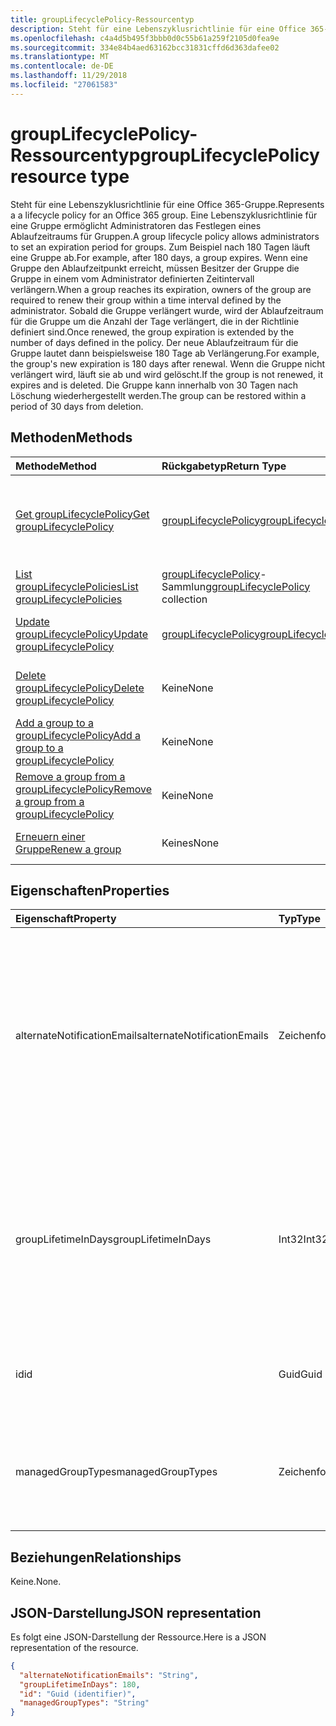 ```yaml
---
title: groupLifecyclePolicy-Ressourcentyp
description: Steht für eine Lebenszyklusrichtlinie für eine Office 365-Gruppe. Eine Lebenszyklusrichtlinie für eine Gruppe ermöglicht Administratoren das Festlegen eines Ablaufzeitraums für Gruppen. Zum Beispiel nach 180 Tagen läuft eine Gruppe ab. Wenn eine Gruppe den Ablaufzeitpunkt erreicht, müssen Besitzer der Gruppe die Gruppe in einem vom Administrator definierten Zeitintervall verlängern. Sobald die Gruppe verlängert wurde, wird der Ablaufzeitraum für die Gruppe um die Anzahl der Tage verlängert, die in der Richtlinie definiert sind. Der neue Ablaufzeitraum für die Gruppe lautet dann beispielsweise 180 Tage ab Verlängerung. Wenn die Gruppe nicht verlängert wird, läuft sie ab und wird gelöscht. Die Gruppe kann innerhalb von 30 Tagen nach Löschung wiederhergestellt werden.
ms.openlocfilehash: c4a4d5b495f3bbb0d0c55b61a259f2105d0fea9e
ms.sourcegitcommit: 334e84b4aed63162bcc31831cffd6d363dafee02
ms.translationtype: MT
ms.contentlocale: de-DE
ms.lasthandoff: 11/29/2018
ms.locfileid: "27061583"
---
```

# <a name="grouplifecyclepolicy-resource-type"></a><span data-ttu-id="7d71f-110">groupLifecyclePolicy-Ressourcentyp</span><span class="sxs-lookup"><span data-stu-id="7d71f-110">groupLifecyclePolicy resource type</span></span>

<span data-ttu-id="7d71f-111">Steht für eine Lebenszyklusrichtlinie für eine Office 365-Gruppe.</span><span class="sxs-lookup"><span data-stu-id="7d71f-111">Represents a a lifecycle policy for an Office 365 group.</span></span> <span data-ttu-id="7d71f-112">Eine Lebenszyklusrichtlinie für eine Gruppe ermöglicht Administratoren das Festlegen eines Ablaufzeitraums für Gruppen.</span><span class="sxs-lookup"><span data-stu-id="7d71f-112">A group lifecycle policy allows administrators to set an expiration period for groups.</span></span> <span data-ttu-id="7d71f-113">Zum Beispiel nach 180 Tagen läuft eine Gruppe ab.</span><span class="sxs-lookup"><span data-stu-id="7d71f-113">For example, after 180 days, a group expires.</span></span> <span data-ttu-id="7d71f-114">Wenn eine Gruppe den Ablaufzeitpunkt erreicht, müssen Besitzer der Gruppe die Gruppe in einem vom Administrator definierten Zeitintervall verlängern.</span><span class="sxs-lookup"><span data-stu-id="7d71f-114">When a group reaches its expiration, owners of the group are required to renew their group within a time interval defined by the administrator.</span></span> <span data-ttu-id="7d71f-115">Sobald die Gruppe verlängert wurde, wird der Ablaufzeitraum für die Gruppe um die Anzahl der Tage verlängert, die in der Richtlinie definiert sind.</span><span class="sxs-lookup"><span data-stu-id="7d71f-115">Once renewed, the group expiration is extended by the number of days defined in the policy.</span></span> <span data-ttu-id="7d71f-116">Der neue Ablaufzeitraum für die Gruppe lautet dann beispielsweise 180 Tage ab Verlängerung.</span><span class="sxs-lookup"><span data-stu-id="7d71f-116">For example, the group's new expiration is 180 days after renewal.</span></span> <span data-ttu-id="7d71f-117">Wenn die Gruppe nicht verlängert wird, läuft sie ab und wird gelöscht.</span><span class="sxs-lookup"><span data-stu-id="7d71f-117">If the group is not renewed, it expires and is deleted.</span></span> <span data-ttu-id="7d71f-118">Die Gruppe kann innerhalb von 30 Tagen nach Löschung wiederhergestellt werden.</span><span class="sxs-lookup"><span data-stu-id="7d71f-118">The group can be restored within a period of 30 days from deletion.</span></span>

## <a name="methods"></a><span data-ttu-id="7d71f-119">Methoden</span><span class="sxs-lookup"><span data-stu-id="7d71f-119">Methods</span></span>

| <span data-ttu-id="7d71f-120">Methode</span><span class="sxs-lookup"><span data-stu-id="7d71f-120">Method</span></span> | <span data-ttu-id="7d71f-121">Rückgabetyp</span><span class="sxs-lookup"><span data-stu-id="7d71f-121">Return Type</span></span> | <span data-ttu-id="7d71f-122">Beschreibung</span><span class="sxs-lookup"><span data-stu-id="7d71f-122">Description</span></span> |
|:---------------|:--------|:----------|
|[<span data-ttu-id="7d71f-123">Get groupLifecyclePolicy</span><span class="sxs-lookup"><span data-stu-id="7d71f-123">Get groupLifecyclePolicy</span></span>](../api/grouplifecyclepolicy-get.md) | [<span data-ttu-id="7d71f-124">groupLifecyclePolicy</span><span class="sxs-lookup"><span data-stu-id="7d71f-124">groupLifecyclePolicy</span></span>](grouplifecyclepolicy.md) |<span data-ttu-id="7d71f-125">Dient zum Lesen der Eigenschaften und der Beziehungen eines groupLifecyclePolicy-Objekts.</span><span class="sxs-lookup"><span data-stu-id="7d71f-125">Read properties and relationships of a groupLifecyclePolicy object.</span></span>|
|[<span data-ttu-id="7d71f-126">List groupLifecyclePolicies</span><span class="sxs-lookup"><span data-stu-id="7d71f-126">List groupLifecyclePolicies</span></span>](../api/grouplifecyclepolicy-list.md) | <span data-ttu-id="7d71f-127">[groupLifecyclePolicy](grouplifecyclepolicy.md)-Sammlung</span><span class="sxs-lookup"><span data-stu-id="7d71f-127">[groupLifecyclePolicy](grouplifecyclepolicy.md) collection</span></span> | <span data-ttu-id="7d71f-128">Listet alle groupLifecyclePolicies auf.</span><span class="sxs-lookup"><span data-stu-id="7d71f-128">List all the groupLifecyclePolicies.</span></span> |
|[<span data-ttu-id="7d71f-129">Update groupLifecyclePolicy</span><span class="sxs-lookup"><span data-stu-id="7d71f-129">Update groupLifecyclePolicy</span></span>](../api/grouplifecyclepolicy-update.md) | [<span data-ttu-id="7d71f-130">groupLifecyclePolicy</span><span class="sxs-lookup"><span data-stu-id="7d71f-130">groupLifecyclePolicy</span></span>](grouplifecyclepolicy.md) | <span data-ttu-id="7d71f-131">Aktualisiert ein groupLifecyclePolicy-Objekt.</span><span class="sxs-lookup"><span data-stu-id="7d71f-131">Update a groupLifecyclePolicy object.</span></span> |
|[<span data-ttu-id="7d71f-132">Delete groupLifecyclePolicy</span><span class="sxs-lookup"><span data-stu-id="7d71f-132">Delete groupLifecyclePolicy</span></span>](../api/grouplifecyclepolicy-delete.md) | <span data-ttu-id="7d71f-133">Keine</span><span class="sxs-lookup"><span data-stu-id="7d71f-133">None</span></span> | <span data-ttu-id="7d71f-134">Löscht ein groupLifecyclePolicy-Objekt.</span><span class="sxs-lookup"><span data-stu-id="7d71f-134">Delete a groupLifecyclePolicy object.</span></span> |
|[<span data-ttu-id="7d71f-135">Add a group to a groupLifecyclePolicy</span><span class="sxs-lookup"><span data-stu-id="7d71f-135">Add a group to a groupLifecyclePolicy</span></span>](../api/grouplifecyclepolicy-addgroup.md)|<span data-ttu-id="7d71f-136">Keine</span><span class="sxs-lookup"><span data-stu-id="7d71f-136">None</span></span>| <span data-ttu-id="7d71f-137">Fügt eine Gruppe zu einer Lebenszyklusrichtlinie hinzu.</span><span class="sxs-lookup"><span data-stu-id="7d71f-137">Add a group to a lifecycle policy</span></span> |
|[<span data-ttu-id="7d71f-138">Remove a group from a groupLifecyclePolicy</span><span class="sxs-lookup"><span data-stu-id="7d71f-138">Remove a group from a groupLifecyclePolicy</span></span>](../api/grouplifecyclepolicy-removegroup.md)|<span data-ttu-id="7d71f-139">Keine</span><span class="sxs-lookup"><span data-stu-id="7d71f-139">None</span></span>| <span data-ttu-id="7d71f-140">Entfernt eine Gruppe aus einer Lebenszyklusrichtlinie.</span><span class="sxs-lookup"><span data-stu-id="7d71f-140">Remove a group to a lifecycle policy.</span></span> |
|[<span data-ttu-id="7d71f-141">Erneuern einer Gruppe</span><span class="sxs-lookup"><span data-stu-id="7d71f-141">Renew a group</span></span>](../api/grouplifecyclepolicy-renewgroup.md)|<span data-ttu-id="7d71f-142">Keines</span><span class="sxs-lookup"><span data-stu-id="7d71f-142">None</span></span>| <span data-ttu-id="7d71f-143">Erneuern einer Gruppe Ablaufdatum.</span><span class="sxs-lookup"><span data-stu-id="7d71f-143">Renew a group's expiration date.</span></span> |

## <a name="properties"></a><span data-ttu-id="7d71f-144">Eigenschaften</span><span class="sxs-lookup"><span data-stu-id="7d71f-144">Properties</span></span>

| <span data-ttu-id="7d71f-145">Eigenschaft</span><span class="sxs-lookup"><span data-stu-id="7d71f-145">Property</span></span> | <span data-ttu-id="7d71f-146">Typ</span><span class="sxs-lookup"><span data-stu-id="7d71f-146">Type</span></span> | <span data-ttu-id="7d71f-147">Beschreibung</span><span class="sxs-lookup"><span data-stu-id="7d71f-147">Description</span></span> |
|:---------------|:--------|:----------|
|<span data-ttu-id="7d71f-148">alternateNotificationEmails</span><span class="sxs-lookup"><span data-stu-id="7d71f-148">alternateNotificationEmails</span></span>|<span data-ttu-id="7d71f-149">Zeichenfolge</span><span class="sxs-lookup"><span data-stu-id="7d71f-149">String</span></span>| <span data-ttu-id="7d71f-150">Liste der E-Mail-Adressen, an die Benachrichtigungen für Gruppen ohne Besitzer gesendet werden sollen.</span><span class="sxs-lookup"><span data-stu-id="7d71f-150">List of email address to send notifications for groups without owners.</span></span> <span data-ttu-id="7d71f-151">Mehrere E-Mail-Adressen können durch ein Semikolon voneinander getrennt definiert werden.</span><span class="sxs-lookup"><span data-stu-id="7d71f-151">Multiple email address can be defined by separating email address with a semicolon.</span></span> |
|<span data-ttu-id="7d71f-152">groupLifetimeInDays</span><span class="sxs-lookup"><span data-stu-id="7d71f-152">groupLifetimeInDays</span></span>|<span data-ttu-id="7d71f-153">Int32</span><span class="sxs-lookup"><span data-stu-id="7d71f-153">Int32</span></span>| <span data-ttu-id="7d71f-154">Anzahl von Tagen, bis eine Gruppe abläuft und verlängert werden muss.</span><span class="sxs-lookup"><span data-stu-id="7d71f-154">Number of days before a group expires and needs to be renewed.</span></span> <span data-ttu-id="7d71f-155">Sobald die Gruppe verlängert wurde, wird der Ablaufzeitraum für die Gruppe um die Anzahl der definierten Tage verlängert.</span><span class="sxs-lookup"><span data-stu-id="7d71f-155">Once renewed, the group expiration is extended by the number of days defined.</span></span> |
|<span data-ttu-id="7d71f-156">id</span><span class="sxs-lookup"><span data-stu-id="7d71f-156">id</span></span>|<span data-ttu-id="7d71f-157">Guid</span><span class="sxs-lookup"><span data-stu-id="7d71f-157">Guid</span></span>| <span data-ttu-id="7d71f-158">Ein eindeutiger Bezeichner für eine Richtlinie.</span><span class="sxs-lookup"><span data-stu-id="7d71f-158">A unique identifier for a policy.</span></span> <span data-ttu-id="7d71f-159">Schreibgeschützt.</span><span class="sxs-lookup"><span data-stu-id="7d71f-159">Read-only.</span></span>|
|<span data-ttu-id="7d71f-160">managedGroupTypes</span><span class="sxs-lookup"><span data-stu-id="7d71f-160">managedGroupTypes</span></span>|<span data-ttu-id="7d71f-161">Zeichenfolge</span><span class="sxs-lookup"><span data-stu-id="7d71f-161">String</span></span>| <span data-ttu-id="7d71f-162">Der Gruppentyp, für den die Ablaufrichtlinie gilt.</span><span class="sxs-lookup"><span data-stu-id="7d71f-162">The group type for which the expiration policy applies.</span></span> <span data-ttu-id="7d71f-163">Mögliche Werte sind **Alle**, **Ausgewählte** oder **Keine**.</span><span class="sxs-lookup"><span data-stu-id="7d71f-163">Possible values are **All**, **Selected** or **None**.</span></span> |

## <a name="relationships"></a><span data-ttu-id="7d71f-164">Beziehungen</span><span class="sxs-lookup"><span data-stu-id="7d71f-164">Relationships</span></span>

<span data-ttu-id="7d71f-165">Keine.</span><span class="sxs-lookup"><span data-stu-id="7d71f-165">None.</span></span>

## <a name="json-representation"></a><span data-ttu-id="7d71f-166">JSON-Darstellung</span><span class="sxs-lookup"><span data-stu-id="7d71f-166">JSON representation</span></span>

<span data-ttu-id="7d71f-167">Es folgt eine JSON-Darstellung der Ressource.</span><span class="sxs-lookup"><span data-stu-id="7d71f-167">Here is a JSON representation of the resource.</span></span>

<!-- {
  "blockType": "resource",
  "optionalProperties": [

  ],
  "@odata.type": "microsoft.graph.groupLifecyclePolicy"
}-->

```json
{
  "alternateNotificationEmails": "String",
  "groupLifetimeInDays": 180,
  "id": "Guid (identifier)",
  "managedGroupTypes": "String"
}

```

<!-- uuid: 8fcb5dbc-d5aa-4681-8e31-b001d5168d79
2015-10-25 14:57:30 UTC -->
<!-- {
  "type": "#page.annotation",
  "description": "groupLifecyclePolicy resource",
  "keywords": "",
  "section": "documentation",
  "tocPath": ""
}-->